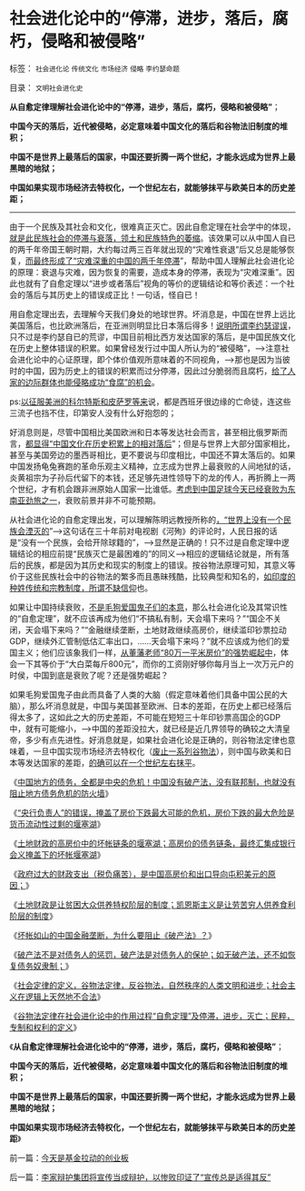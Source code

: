 # 社会进化论中的“停滞，进步，落后，腐朽，侵略和被侵略”

标签： `社会进化论` `传统文化` `市场经济` `侵略` `李约瑟命题` 

目录： `文明社会进化史`

**从自愈定律理解社会进化论中的“停滞，进步，落后，腐朽，侵略和被侵略”**；

**中国今天的落后，近代被侵略，必定意味着中国文化的落后和谷物法旧制度的堆积；**

**中国不是世界上最落后的国家，中国还要折腾一两个世纪，才能永远成为世界上最黑暗的地狱；**

**中国如果实现市场经济去特权化，一个世纪左右，就能够抹平与欧美日本的历史差距；**

****

由于一个民族及其社会和文化，很难真正灭亡。因此自愈定理在社会学中的体现，[就是此民族社会的停滞与衰落，领土和民族特色的萎缩](../../../2013/9/29/谷物法定律，自愈定律，马丁神父定律，及民粹，专制和权利.md)。该效果可以从中国人自已的两千年帝国王朝时期，大约每过两三百年就出现的“灾难性衰退”后又总是能够恢复，[而最终形成了“灾难深重的中国的两千年停滞](../../../2012/7/22/政府决策具有不确定性，为什么公有制总是“灾难深重”？.md)”，帮助中国人理解此社会进化论的原理：衰退与灾难，因为恢复的需要，造成本身的停滞，表现为“灾难深重”。因此也就有了自愈定理以“进步或者落后”视角的等价的逻辑结论和等价表述：一个社会的落后与其历史上的错误成正比！一句话，怪自已！

用自愈定理出去，去理解今天我们身处的地球世界。坏消息是，中国在世界上远比美国落后，也比欧洲落后，在亚洲则明显比日本落后得多！[说明所谓李约瑟谬误](../../../2010/5/31/中国历史上从来没有领先过.md)，只不过是李约瑟自已的荒谬，中国目前相比西方发达国家的落后，是中国民族文化在历史上整体错误的积累。如果曾经发行过中国人所认为的“被侵略”，——>注意社会进化论中的心证原理，即个体价值观所意味着的不同视角，——>那也是因为当彼时的中国，因为历史上的错误的积累而过分停滞，因此过分脆弱而且腐朽，[给了人家的边际群体也能侵略成功“食腐”的机会](../../../2009/5/31/西方列强帝国主义国家不够“哥们人道”的食腐本性.md)。

ps:[以征服美洲的科尔特斯和皮萨罗等来](../../../2010/4/19/美洲自然条件对文明进化非常严酷.md)说，都是西班牙很边缘的亡命徒，连这些三流子也挡不住，印第安人没有什么好抱怨的；

好消息则是，尽管中国相比美国欧洲和日本等发达社会而言，甚至相比俄罗斯而言，[都显得“中国文化在历史积累上的相对落后](../../../2010/6/2/中国古代建筑技术落后的原因;牛皮爱国主义有用吗？.md)”；但是与世界上大部分国家相比，甚至与美国旁边的墨西哥相比，更不要说与印度相比，中国还不算太落后的。如果中国发扬龟兔赛跑的革命乐观主义精神，立志成为世界上最衰败的人间地狱的话，炎黄祖宗为子孙后代留下的本钱，还足够先进性领导下的龙的传人，再折腾上一两个世纪，才有机会跟非洲原始人国家一比谁低。[考虑到中国足球今天已经衰败为东南亚劲旅之一](../../../2010/7/1/有什么样的球迷，就有什么样的中国足球.md)，衰败前景并非不可能预期。

从社会进化论的自愈定理出发，可以理解陈明远教授所称的[，“世界上没有一个民族会湮灭的](../../../2010/5/13/Serapis神庙标志埃及文明最后湮灭.md)”——>这句话在三十年前对电视剧《河殉》的评论时，人民日报的话是“没有一个民族，会给开除球籍的”，——>显然是正确的！只不过是自愈定理中逻辑结论的相应前提“民族灭亡是最困难的”的同义——>相应的逻辑结论就是，所有落后的民族，都是因为其历史和现实的制度上的错误。按谷物法原理可知，其意义等价于这些民族社会中的谷物法的繁多而且愚昧残酷，比较典型和知名的，[如印度的种姓传统和宗教制度，所谓不缺信仰](../../../2008/12/23/印度信仰，沉重的精神负担.md)也。

如果让中国持续衰败，[不是毛狗爱国鬼子们的本意](../../../2011/2/7/大刀向着鬼子们的头上砍去！.md)，那么社会进化论及其常识性的“自愈定理”，就不应该再成为他们“不搞私有制，天会塌下来吗？”“国企不关闭，天会塌下来吗？”“金融继续垄断，土地财政继续高房价，继续滥印钞票拉动GDP，继续外汇管制低估汇率出口，……天会塌下来吗？”就不应该成为他们的爱国主义；他们应该象我们一样，[从董藩老师“80万一平米房价”的强势崛起中](../../../2013/9/27/董藩教授的反证了社会主义荒谬绝伦，可能证明了他是大英雄.md)，体会一下其等价于“大白菜每斤800元”，而你的工资刚好够你每月当上一次万元户的时侯，中国到底是衰败了呢？还是强势崛起？

如果毛狗爱国鬼子由此而具备了人类的大脑（假定意味着他们具备中国公民的大脑），那么坏消息就是，中国与美国甚至欧洲、日本的差距，在历史上都已经落后得太多了，这如此之大的历史差距，不可能在短短三十年印钞票高国企的GDP中，就有可能缩小，——>中国的差距没拉大，就已经是近几界领导的确较之大清皇帝，多少有点先进性。好消息就是，如果社会进化论是正确的，则谷物法定律也意味着，一旦中国实现市场经济去特权化（[废止一系列谷物法](../../../2013/6/21/自然转型的反谷物法才能锁定革命的目标，可行路径，盟友和敌人.md)），则中国与欧美和日本等发达国家的差距，[的确可以在一个世纪左右抹平](../../../2009/11/24/为什么市场经济能消除贫富差距.md)。

《[中国地方的债务，全都是中央的危机！中国没有破产法，没有联邦制，也就没有阻止地方债务危机的防火墙](../../../2013/9/8/中国没有破产法和联邦制，缺乏阻止债务危机扩散的防火墙.md)》

《[“央行负责人”的错误，掩盖了房价下跌最大可能的危机，房价下跌的最大危险是货币流动性过剩的堰塞湖](../../../2013/9/9/房价下跌的最大危险及央行负责人的常识性错误.md)》

《[土地财政的高房价中的坏帐链条的堰塞湖；高房价的债务链条，最终汇集成银行会义掩盖下的坏帐堰塞湖](../../../2013/9/14/土地财政的高房价中的坏帐链条的堰塞湖.md)》

《[政府过大的财政支出（税负痛苦），是中国高房价和出口导向屯积美元的原因；](../../../2013/9/15/大政府经高房价到大萧条——&gt;通往奴役之路.md)》

《[土地财政是让贫困大众供养特权阶层的制度；凯恩斯主义是让劳苦穷人供养食利阶层的制度](../../../2013/9/16/当凯恩斯主义高房价，让有钱的人向欠债的大爷倾斜.md)》

《[坏帐如山的中国金融垄断，为什么要阻止《破产法》？](../../../2013/9/17/坏帐如山的中国金融垄断，为什么要阻止《破产法》？.md)》

《[破产法不是对债务人的惩罚，破产法是对债务人的保护；如无破产法，还不如恢复债务奴隶制；](../../../2013/9/18/《破产法》难产，不如先恢复债务奴隶制.md)》

《[社会定律的定义，谷物法定律，反谷物法，自然秩序的人类文明和进步；社会主义在逻辑上天然地不合法](../../../2013/9/28/社会学的客观规律“谷物法定理”和社会主义宪法的逻辑缺陷.md)》

《[谷物法定律在社会进化论中的作用过程“自愈定理”及停滞，进步，灭亡；民粹，专制和权利的定义](../../../2013/9/29/谷物法定律，自愈定律，马丁神父定律，及民粹，专制和权利.md)》

《**从自愈定律理解社会进化论中的“停滞，进步，落后，腐朽，侵略和被侵略”**；

**中国今天的落后，近代被侵略，必定意味着中国文化的落后和谷物法旧制度的堆积；**

**中国不是世界上最落后的国家，中国还要折腾一两个世纪，才能永远成为世界上最黑暗的地狱；**

**中国如果实现市场经济去特权化，一个世纪左右，就能够抹平与欧美日本的历史差距**》



前一篇：[今天是基金拉动的创业板](../../../2013/9/30/今天是基金拉动的创业板.md)

后一篇：[李家辩护集团将宣传当成辩护，以惨败印证了“宣传总是适得其反”](../../../2013/10/1/李家辩护集团将宣传当成辩护，以惨败印证了“宣传总是适得其反”.md)